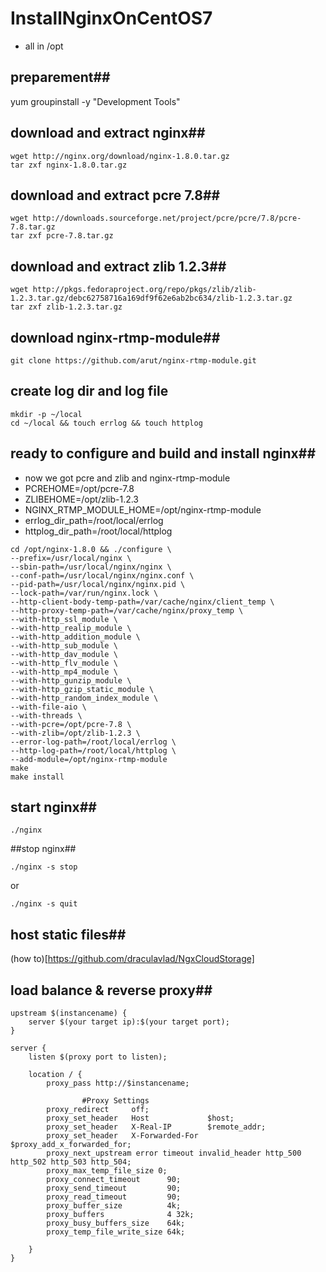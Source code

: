 # InstallNginxOnCentOS7
* all in /opt

## preparement##
yum groupinstall -y "Development Tools"

## download and extract nginx##
```shell
wget http://nginx.org/download/nginx-1.8.0.tar.gz
tar zxf nginx-1.8.0.tar.gz
```

## download and extract pcre 7.8##
```shell
wget http://downloads.sourceforge.net/project/pcre/pcre/7.8/pcre-7.8.tar.gz
tar zxf pcre-7.8.tar.gz
```
## download and extract zlib 1.2.3##
```shell
wget http://pkgs.fedoraproject.org/repo/pkgs/zlib/zlib-1.2.3.tar.gz/debc62758716a169df9f62e6ab2bc634/zlib-1.2.3.tar.gz
tar zxf zlib-1.2.3.tar.gz 
```

## download nginx-rtmp-module##
```shell
git clone https://github.com/arut/nginx-rtmp-module.git
```

## create log dir and log file
```shell
mkdir -p ~/local
cd ~/local && touch errlog && touch httplog
```

## ready to configure and build and install nginx##
* now we got pcre and zlib and nginx-rtmp-module
* PCREHOME=/opt/pcre-7.8
* ZLIBEHOME=/opt/zlib-1.2.3
* NGINX_RTMP_MODULE_HOME=/opt/nginx-rtmp-module
* errlog_dir_path=/root/local/errlog
* httplog_dir_path=/root/local/httplog
```shell
cd /opt/nginx-1.8.0 && ./configure \
--prefix=/usr/local/nginx \
--sbin-path=/usr/local/nginx/nginx \
--conf-path=/usr/local/nginx/nginx.conf \
--pid-path=/usr/local/nginx/nginx.pid \
--lock-path=/var/run/nginx.lock \
--http-client-body-temp-path=/var/cache/nginx/client_temp \
--http-proxy-temp-path=/var/cache/nginx/proxy_temp \
--with-http_ssl_module \
--with-http_realip_module \
--with-http_addition_module \
--with-http_sub_module \
--with-http_dav_module \
--with-http_flv_module \
--with-http_mp4_module \
--with-http_gunzip_module \
--with-http_gzip_static_module \
--with-http_random_index_module \
--with-file-aio \
--with-threads \
--with-pcre=/opt/pcre-7.8 \
--with-zlib=/opt/zlib-1.2.3 \
--error-log-path=/root/local/errlog \
--http-log-path=/root/local/httplog \
--add-module=/opt/nginx-rtmp-module
make
make install
```

## start nginx##
```shell
./nginx  
```

##stop nginx##
```shell
./nginx -s stop
```
or 
```shell
./nginx -s quit  
```
## host static files##

(how to)[https://github.com/draculavlad/NgxCloudStorage]

## load balance & reverse proxy##

```config
upstream $(instancename) {
	server $(your target ip):$(your target port);
}

server {
	listen $(proxy port to listen);
	
	location / {
		proxy_pass http://$instancename;
	
		        #Proxy Settings
        proxy_redirect     off;
        proxy_set_header   Host             $host;
        proxy_set_header   X-Real-IP        $remote_addr;
        proxy_set_header   X-Forwarded-For  $proxy_add_x_forwarded_for;
        proxy_next_upstream error timeout invalid_header http_500 http_502 http_503 http_504;
        proxy_max_temp_file_size 0;
        proxy_connect_timeout      90;
        proxy_send_timeout         90;
        proxy_read_timeout         90;
        proxy_buffer_size          4k;
        proxy_buffers              4 32k;
        proxy_busy_buffers_size    64k;
        proxy_temp_file_write_size 64k;

	}
}
```

